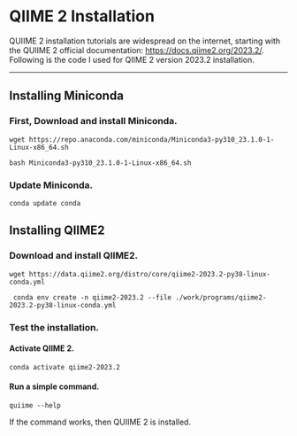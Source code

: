 # QIIME 2 Installation

QUIIME 2 installation tutorials are widespread on the internet, starting with the QUIIME 2 official documentation: 
https://docs.qiime2.org/2023.2/. 
Following is the code I used for QIIME 2 version 2023.2 installation.

---

## Installing Miniconda
### First, Download and install Miniconda.

```
wget https://repo.anaconda.com/miniconda/Miniconda3-py310_23.1.0-1-Linux-x86_64.sh
```
```
bash Miniconda3-py310_23.1.0-1-Linux-x86_64.sh
```
### Update Miniconda.
```
conda update conda
```
## Installing QIIME2
### Download and install QIIME2.
```
wget https://data.qiime2.org/distro/core/qiime2-2023.2-py38-linux-conda.yml
```
```
 conda env create -n qiime2-2023.2 --file ./work/programs/qiime2-2023.2-py38-linux-conda.yml
 ```
### Test the installation.
#### Activate QIIME 2.
```
conda activate qiime2-2023.2
```
#### Run a simple command.

```
quiime --help
```
If the command works, then QUIIME 2 is installed.